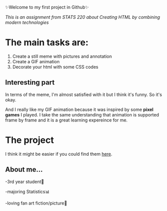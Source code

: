 ✨Welcome to my first project in Github✨


_This is an assignment from STATS 220 about Creating HTML by combining modern technologies_


# The main tasks are:
1. Create a still meme with pictures and annotation
2. Create a GIF animation
3. Decorate your html with some CSS codes


## Interesting part
In terms of the meme, I'm almost satisfied with it but I think it's funny. So it's okay.

And I really like my GIF animation because it was inspired by some __pixel games__ I played. I take the same understanding that animation is supported frame by frame and it is a great learning expereince for me.

# The project
I think it might be easier if you could find them [here](https://olli6rhnee.github.io/stats220/).


## About me...
-3rd year student📖

-majoring Statistics📊

-loving fan art fiction/picture🥰

